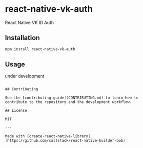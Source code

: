 # react-native-vk-auth

React Native VK ID Auth

## Installation

```sh
npm install react-native-vk-auth
```

## Usage

under development
```

## Contributing

See the [contributing guide](CONTRIBUTING.md) to learn how to contribute to the repository and the development workflow.

## License

MIT

---

Made with [create-react-native-library](https://github.com/callstack/react-native-builder-bob)
